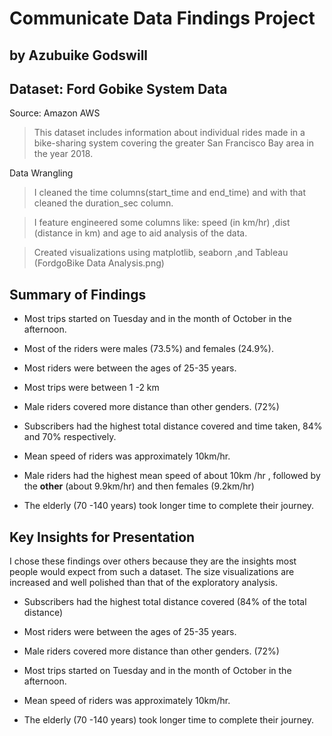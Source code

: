 # Communicate Data Findings Project 


## by Azubuike Godswill


## Dataset: Ford Gobike System Data

Source: Amazon AWS

> This dataset includes information about individual rides made in a bike-sharing system covering the greater San Francisco Bay area in the year 2018.

Data Wrangling

> I cleaned the time columns(start_time and end_time) and with that cleaned the duration_sec column.

> I feature engineered some columns like: speed (in km/hr) ,dist (distance in km) and age to aid analysis of the data.

> Created visualizations using matplotlib, seaborn ,and Tableau (FordgoBike Data Analysis.png)




## Summary of Findings

* Most trips started on Tuesday and in the month of October in the afternoon.

* Most of the riders were males (73.5%) and females (24.9%).

* Most riders were between the ages of 25-35 years.
 
* Most trips were between 1 -2 km

* Male riders covered more distance than other genders. (72%)

* Subscribers had the highest total distance covered and time taken, 84% and 70% respectively.

* Mean speed of riders was approximately 10km/hr.

* Male riders had the highest mean speed of about 10km /hr , followed by the **other** (about 9.9km/hr) and then females (9.2km/hr)

* The elderly (70 -140 years)  took longer time to complete their journey.

## Key Insights for Presentation

I chose these findings over others because they are the insights most people would expect from such a dataset.
The size visualizations are increased and well polished than that of the exploratory analysis.


* Subscribers had the highest total distance covered (84% of the total distance)

* Most riders were between the ages of 25-35 years.

* Male riders covered more distance than other genders. (72%)

* Most trips started on Tuesday and in the month of October in the afternoon.

* Mean speed of riders was approximately 10km/hr.

* The elderly (70 -140 years)  took longer time to complete their journey.